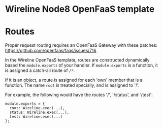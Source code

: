 # Wireline Node8 OpenFaaS template

# Routes

Proper request routing requires an OpenFaaS Gateway with these patches: https://github.com/openfaas/faas/issues/716

In the Wireline OpenFaaS template, routes are constructed dynamically based the `module.exports` of your handler.
If `module.exports` is a function, it is assigned a catch-all route  of `/*`.

If it is an object, a route is assigned for each 'own' member that is a function.
The name `root` is treated specially, and is assigned to '/'.

For example, the following would have the routes '/', '/status', and '/test':

```
module.exports = {
  root: Wireline.exec(...),
  status: Wireline.exec(...),
  test: Wireline.exec(...)
};
```
